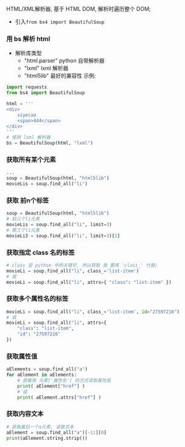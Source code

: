 HTML/XML解析器, 基于 HTML DOM, 解析时遍历整个 DOM;

* 引入`from bs4 import BeautifulSoup`


### 用 bs 解析 html
* 解析库类型
    * "html.parser" python 自带解析器
    * "lxml" lxml 解析器
    * "html5lib" 最好的兼容性
示例:
```py
import requests
from bs4 import BeautifulSoup

html = '''
<div>
    siyecao
    <span>444</span>
</div>
'''
# 使用 lxml 解析器
bs = BeautifulSoup(html, "lxml")
```

### 获取所有某个元素
```py
...
soup = BeautifulSoup(html, "html5lib")
movieLis = soup.find_all("li")
```

### 获取 前n个标签
```py
soup = BeautifulSoup(html, "html5lib")
# 前三个li元素
movieLis = soup.find_all("li", limit=3)
# 第三个li元素
movieLi3 = soup.find_all("li", limit=3)[2]
```

### 获取指定 class 名的标签
```py
# class 是 python 中的关键字, 所以获取 类 要用 'class_' 代替;
movieLi = soup.find_all("li", class_='list-item')
# 或
movieLi = soup.find_all("li", attrs={ "class": "list-item" })
```

### 获取多个属性名的标签
```py
movieLi = soup.find_all("li", class_='list-item', id="27597216")
# 或
movieLi = soup.find_all("li", attrs={
    "class": "list-item",
    "id": "27597216"
})
```

### 获取属性值
```py
aElements = soup.find_all("a")
for aElement in aElements:
    # 直接用 元素['属性名'] 的方式读取属性值
    print( aElement["href"] )
    # 或
    print( aElement.attrs["href"] )
```

### 获取内容文本
```py
# 获取最后一个a元素, 读取文本
aElement = soup.find_all("a")[-1:][0]
print(aElement.string.strip())
```
